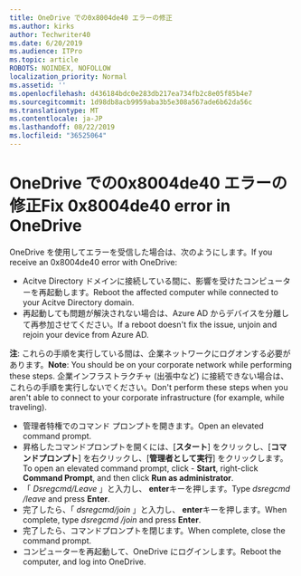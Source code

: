 ```yaml
---
title: OneDrive での0x8004de40 エラーの修正
ms.author: kirks
author: Techwriter40
ms.date: 6/20/2019
ms.audience: ITPro
ms.topic: article
ROBOTS: NOINDEX, NOFOLLOW
localization_priority: Normal
ms.assetid: ''
ms.openlocfilehash: d436184bdc0e283db217ea734fb2c8e05f85b4e7
ms.sourcegitcommit: 1d98db8acb9959aba3b5e308a567ade6b62da56c
ms.translationtype: MT
ms.contentlocale: ja-JP
ms.lasthandoff: 08/22/2019
ms.locfileid: "36525064"
---
```

# <a name="fix-0x8004de40-error-in-onedrive"></a><span data-ttu-id="0958a-102">OneDrive での0x8004de40 エラーの修正</span><span class="sxs-lookup"><span data-stu-id="0958a-102">Fix 0x8004de40 error in OneDrive</span></span>

<span data-ttu-id="0958a-103">OneDrive を使用してエラーを受信した場合は、次のようにします。</span><span class="sxs-lookup"><span data-stu-id="0958a-103">If you receive an 0x8004de40 error with OneDrive:</span></span>

- <span data-ttu-id="0958a-104">Acitve Directory ドメインに接続している間に、影響を受けたコンピューターを再起動します。</span><span class="sxs-lookup"><span data-stu-id="0958a-104">Reboot the affected computer while connected to your Acitve Directory domain.</span></span>
- <span data-ttu-id="0958a-105">再起動しても問題が解決されない場合は、Azure AD からデバイスを分離して再参加させてください。</span><span class="sxs-lookup"><span data-stu-id="0958a-105">If a reboot doesn't fix the issue, unjoin and rejoin your device from Azure AD.</span></span> 

<span data-ttu-id="0958a-106">**注**: これらの手順を実行している間は、企業ネットワークにログオンする必要があります。</span><span class="sxs-lookup"><span data-stu-id="0958a-106">**Note**: You should be on your corporate network while performing these steps.</span></span> <span data-ttu-id="0958a-107">企業インフラストラクチャ (出張中など) に接続できない場合は、これらの手順を実行しないでください。</span><span class="sxs-lookup"><span data-stu-id="0958a-107">Don't perform these steps when you aren't able to connect to your corporate infrastructure (for example, while traveling).</span></span> 

- <span data-ttu-id="0958a-108">管理者特権でのコマンド プロンプトを開きます。</span><span class="sxs-lookup"><span data-stu-id="0958a-108">Open an elevated command prompt.</span></span> 
- <span data-ttu-id="0958a-109">昇格したコマンドプロンプトを開くには、[**スタート**] をクリックし、[**コマンドプロンプト**] を右クリックし、[**管理者として実行**] をクリックします。</span><span class="sxs-lookup"><span data-stu-id="0958a-109">To open an elevated command prompt, click - **Start**, right-click **Command Prompt**, and then click **Run as administrator**.</span></span>
- <span data-ttu-id="0958a-110">「 *Dsregcmd/Leave* 」と入力し、 **enter**キーを押します。</span><span class="sxs-lookup"><span data-stu-id="0958a-110">Type *dsregcmd /leave* and press **Enter**.</span></span>
- <span data-ttu-id="0958a-111">完了したら、「 *dsregcmd/join* 」と入力し、 **enter**キーを押します。</span><span class="sxs-lookup"><span data-stu-id="0958a-111">When complete, type *dsregcmd /join* and press **Enter**.</span></span>
- <span data-ttu-id="0958a-112">完了したら、コマンドプロンプトを閉じます。</span><span class="sxs-lookup"><span data-stu-id="0958a-112">When complete, close the command prompt.</span></span>
- <span data-ttu-id="0958a-113">コンピューターを再起動して、OneDrive にログインします。</span><span class="sxs-lookup"><span data-stu-id="0958a-113">Reboot the computer, and log into OneDrive.</span></span>